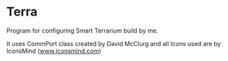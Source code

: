 # Terra
Program for configuring Smart Terrarium build by me.

It uses CommPort class created by David McClurg and all Icons used are by IconsMind (www.iconsmind.com)
